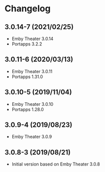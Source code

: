# Changelog

## 3.0.14-7 (2021/02/25)

* Emby Theater 3.0.14
* Portapps 3.2.2

## 3.0.11-6 (2020/03/13)

* Emby Theater 3.0.11
* Portapps 1.31.0

## 3.0.10-5 (2019/11/04)

* Emby Theater 3.0.10
* Portapps 1.28.0

## 3.0.9-4 (2019/08/23)

* Emby Theater 3.0.9

## 3.0.8-3 (2019/08/21)

* Initial version based on Emby Theater 3.0.8
